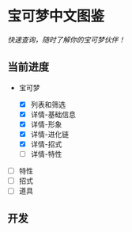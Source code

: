 # 宝可梦中文图鉴

_快速查询，随时了解你的宝可梦伙伴！_

## 当前进度

- 宝可梦

  - [x] 列表和筛选
  - [x] 详情-基础信息
  - [x] 详情-形象
  - [x] 详情-进化链
  - [x] 详情-招式
  - [ ] 详情-特性

- [ ] 特性
- [ ] 招式
- [ ] 道具

## 开发
